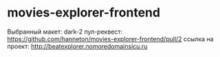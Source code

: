 # movies-explorer-frontend
Выбранный макет: dark-2
пул-реквест: https://github.com/hanneton/movies-explorer-frontend/pull/2
ссылка на проект: http://beatexplorer.nomoredomainsicu.ru